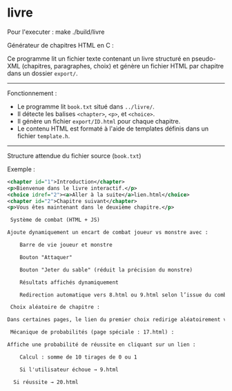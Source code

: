 # livre
Pour l'executer :
    make 
    ./build/livre




 Générateur de chapitres HTML en C :

Ce programme lit un fichier texte contenant un livre structuré en pseudo-XML (chapitres, paragraphes, choix) et génère un fichier HTML par chapitre dans un dossier `export/`.

---

 Fonctionnement :

- Le programme lit `book.txt` situé dans `../livre/`.
- Il détecte les balises `<chapter>`, `<p>`, et `<choice>`.
- Il génère un fichier `export/ID.html` pour chaque chapitre.
- Le contenu HTML est formaté à l'aide de templates définis dans un fichier `template.h`.

---

 Structure attendue du fichier source (`book.txt`)

Exemple :
```xml
<chapter id="1">Introduction</chapter>
<p>Bienvenue dans le livre interactif.</p>
<choice idref="2"><a>Aller à la suite</a>lien.html</choice>
<chapter id="2">Chapitre suivant</chapter>
<p>Vous êtes maintenant dans le deuxième chapitre.</p>

 Système de combat (HTML + JS)

Ajoute dynamiquement un encart de combat joueur vs monstre avec :

    Barre de vie joueur et monstre

    Bouton "Attaquer"

    Bouton "Jeter du sable" (réduit la précision du monstre)

    Résultats affichés dynamiquement

    Redirection automatique vers 8.html ou 9.html selon l’issue du combat

 Choix aléatoire de chapitre :

Dans certaines pages, le lien du premier choix redirige aléatoirement vers un chapitre entre 2.html et 21.html.

 Mécanique de probabilités (page spéciale : 17.html) :

Affiche une probabilité de réussite en cliquant sur un lien :

    Calcul : somme de 10 tirages de 0 ou 1

    Si l'utilisateur échoue → 9.html

  Si réussite → 20.html



